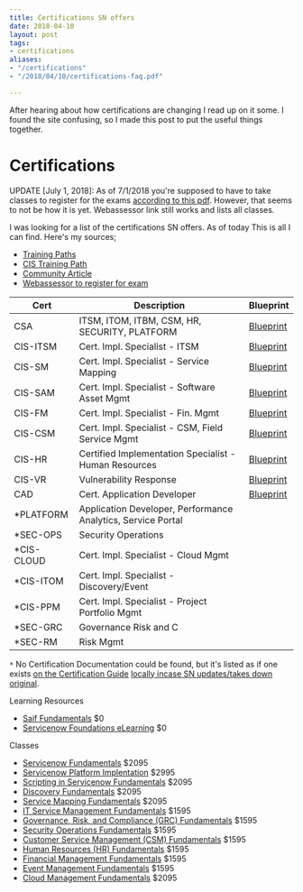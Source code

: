 ```yaml
---
title: Certifications SN offers
date: 2018-04-10
layout: post
tags:
- certifications
aliases:
- "/certifications"
- "/2018/04/10/certifications-faq.pdf"

---
```

After hearing about how certifications are changing I read up on it some.  I found the site confusing, so I made this post to put the useful things together.

<!--more-->

# Certifications

UPDATE [July 1, 2018]: As of 7/1/2018 you're supposed to have to take classes to register for the exams [according to this pdf](/uploads/certifications-faq.pdf).  However, that seems to not be how it is yet.  Webassessor link still works and lists all classes.

I was looking for a list of the certifications SN offers.  As of today This is all I can find.  Here's my sources;

- [Training Paths](https://www.servicenow.com/services/training-and-certification/training-paths.html)
- [CIS Training Path](https://www.servicenow.com/services/training-and-certification/training-paths/certified-implementation-specialist.html)
- [Community Article](https://community.servicenow.com/community?id=community_article&sys_id=a2dc2a65dbd0dbc01dcaf3231f96197e)
- [Webassessor to register for exam](https://www.webassessor.com/wa.do?page=enterCatalog&branding=SERVICE_NOW)

| Cert       | Description                                                  | Blueprint                                                                                                                   |
| ---------- | ------------------------------------------------------------ | --------------------------------------------------------------------------------------------------------------------------- |
| CSA        | ITSM, ITOM, ITBM, CSM, HR, SECURITY, PLATFORM                | [Blueprint](https://www.servicenow.com/content/dam/servicenow/other-documents/training/ServiceNow-Sys-Admin-Exam-Specs.pdf) |
| CIS-ITSM   | Cert. Impl. Specialist - ITSM                                | [Blueprint](https://www.servicenow.com/content/dam/servicenow/other-documents/training/cis-itsm-blueprint.pdf)              |
| CIS-SM     | Cert. Impl. Specialist - Service Mapping                     | [Blueprint](https://www.servicenow.com/content/dam/servicenow/other-documents/training/cis-sm-blueprint.pdf)                |
| CIS-SAM    | Cert. Impl. Specialist - Software Asset Mgmt                 | [Blueprint](https://www.servicenow.com/content/dam/servicenow/other-documents/training/cis-sam-blueprint.pdf)               |
| CIS-FM     | Cert. Impl. Specialist - Fin. Mgmt                           | [Blueprint](https://www.servicenow.com/content/dam/servicenow/other-documents/training/cis-fm-blueprint.pdf)                |
| CIS-CSM    | Cert. Impl. Specialist - CSM, Field Service Mgmt             | [Blueprint](https://www.servicenow.com/content/dam/servicenow/other-documents/training/cis-csm-blueprint.pdf)               |
| CIS-HR     | Certified Implementation Specialist - Human Resources        | [Blueprint](https://www.servicenow.com/content/dam/servicenow/other-documents/training/cis-hr-blueprint.pdf)                |
| CIS-VR     | Vulnerability Response                                       | [Blueprint](https://www.servicenow.com/content/dam/servicenow/other-documents/training/cis-vr-blueprint.pdf)                |
| CAD        | Cert. Application Developer                                  | [Blueprint](https://www.servicenow.com/content/dam/servicenow/other-documents/training/exam-blueprint.pdf)                  |
| *PLATFORM  | Application Developer, Performance Analytics, Service Portal |                                                                                                                             |
| *SEC-OPS   | Security Operations                                          |                                                                                                                             |
| *CIS-CLOUD | Cert. Impl. Specialist - Cloud Mgmt                          |                                                                                                                             |
| *CIS-ITOM  | Cert. Impl. Specialist - Discovery/Event                     |                                                                                                                             |
| *CIS-PPM   | Cert. Impl. Specialist - Project Portfolio Mgmt              |                                                                                                                             |
| *SEC-GRC   | Governance Risk and C                                        |                                                                                                                             |
| *SEC-RM    | Risk Mgmt                                                    |                                                                                                                             |

`*` No Certification Documentation could be found, but it's listed as if one exists [on the Certification Guide](https://www.servicenow.com/content/dam/servicenow/other-documents/training/tp-certification-guide.pdf) [locally incase SN updates/takes down original](/uploads/certifications-guide.pdf).

Learning Resources

- [Saif Fundamentals](https://www.servicenow.com/services/training-and-certification/training-paths/saif.html) $0
- [Servicenow Foundations eLearning](https://www.servicenow.com/services/training-and-certification/foundations-elearning.html) $0

Classes

- [Servicenow Fundamentals](https://www.servicenow.com/services/training-and-certification/training-paths/system-administration.html) $2095
- [Servicenow Platform Implentation](https://www.servicenow.com/services/training-and-certification/training-paths/implementation-bootcamp.html) $2995
- [Scripting in Servicenow Fundamentals](https://www.servicenow.com/services/training-and-certification/training-paths/scripting-in-servicenow-training-1.html) $2095
- [Discovery Fundamentals](https://www.servicenow.com/services/training-and-certification/training-paths/discovery-1.html) $2095
- [Service Mapping Fundamentals](https://www.servicenow.com/services/training-and-certification/training-paths/service-mapping-fundamentals-1.html) $2095
- [IT Service Management Fundamentals](https://www.servicenow.com/services/training-and-certification/training-paths/itsm-fundamentals-1.html) $1595
- [Governance, Risk, and Compliance (GRC) Fundamentals](https://www.servicenow.com/services/training-and-certification/training-paths/governance-risk-compliance-1.html) $1595
- [Security Operations Fundamentals](https://www.servicenow.com/services/training-and-certification/training-paths/security-operations.html) $1595
- [Customer Service Management (CSM) Fundamentals](https://www.servicenow.com/services/training-and-certification/training-paths/csm-fundamentals-1.html) $1595
- [Human Resources (HR) Fundamentals](https://www.servicenow.com/services/training-and-certification/training-paths/hr-administration-1.html) $1595
- [Financial Management Fundamentals](https://www.servicenow.com/services/training-and-certification/training-paths/financial-management-fundamentals-1.html) $1595
- [Event Management Fundamentals](https://www.servicenow.com/services/training-and-certification/training-paths/event-management-fundamentals-1.html) $1595
- [Cloud Management Fundamentals](https://www.servicenow.com/services/training-and-certification/training-paths/cloud-management-1.html) $2095